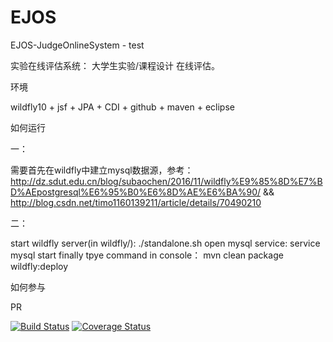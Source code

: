 # EJOS
EJOS-JudgeOnlineSystem - test

实验在线评估系统： 大学生实验/课程设计 在线评估。

环境

wildfly10 + jsf + JPA + CDI + github + maven + eclipse

如何运行

一：

需要首先在wildfly中建立mysql数据源，参考： http://dz.sdut.edu.cn/blog/subaochen/2016/11/wildfly%E9%85%8D%E7%BD%AEpostgresql%E6%95%B0%E6%8D%AE%E6%BA%90/ && http://blog.csdn.net/timo1160139211/article/details/70490210

二：

start wildfly server(in wildfly/): ./standalone.sh open mysql service: service mysql start finally tpye command in console： mvn clean package wildfly:deploy

如何参与

PR


[![Build Status](https://travis-ci.org/EJOSystem-core/EJOS.svg?branch=master)](https://travis-ci.org/EJOSystem-core/EJOS)
[![Coverage Status](https://coveralls.io/repos/github/EJOSystem-core/EJOS/badge.svg?branch=master)](https://coveralls.io/github/EJOSystem-core/EJOS?branch=master)
